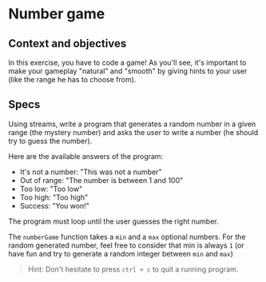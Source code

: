 # Number game

## Context and objectives

In this exercise, you have to code a game!
As you'll see, it's important to make your gameplay "natural" and "smooth" by giving hints to your user (like the range he has to choose from).

## Specs

Using streams, write a program that generates a random number in a given range (the mystery number) and asks the user to write a number (he should try to guess the number).

Here are the available answers of the program:

- It's not a number: "This was not a number"
- Out of range: "The number is between 1 and 100"
- Too low: "Too low"
- Too high: "Too high"
- Success: "You won!"

The program must loop until the user guesses the right number.

The `numberGame` function takes a `min` and a `max` optional numbers. For the random generated number, feel free to consider that min is always `1` (or have fun and try to generate a random integer between `min` and `max`)

> Hint: Don't hesitate to press `ctrl + c` to quit a running program.
